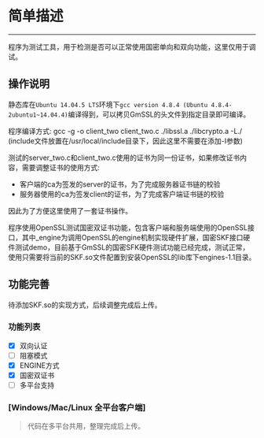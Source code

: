 # 简单描述

------

程序为测试工具，用于检测是否可以正常使用国密单向和双向功能，这里仅用于调试。

## 操作说明

静态库在`Ubuntu 14.04.5 LTS`环境下`gcc version 4.8.4 (Ubuntu 4.8.4-2ubuntu1~14.04.4)`编译得到，可以拷贝GmSSL的头文件到指定目录即可编译。

程序编译方式: gcc -g -o client_two client_two.c ./libssl.a ./libcrypto.a -L./  (include文件放置在/usr/local/include目录下，因此这里不需要在添加-I参数)

测试的server_two.c和client_two.c使用的证书为同一份证书，如果修改证书内容，需要调整证书的使用方式:

- 客户端的ca为签发的server的证书，为了完成服务器证书链的校验
- 服务器使用的ca为签发client的证书，为了完成客户端证书链的校验

因此为了方便这里使用了一套证书操作。

程序使用OpenSSL测试国密双证书功能，包含客户端和服务端使用的OpenSSL接口，其中_engine为调用OpenSSL的engine机制实现硬件扩展，国密SKF接口硬件测试demo，目前基于GmSSL的国密SFK硬件测试功能已经完成，测试正常，使用只需要将当前的SKF.so文件配置到安装OpenSSL的lib库下engines-1.1目录。

## 功能完善

待添加SKF.so的实现方式，后续调整完成后上传。

### 功能列表

- [x] 双向认证
- [ ] 阻塞模式
- [x] ENGINE方式
- [x] 国密双证书
- [ ] 多平台支持

### [Windows/Mac/Linux 全平台客户端]

> 代码在多平台共用，整理完成后上传。
